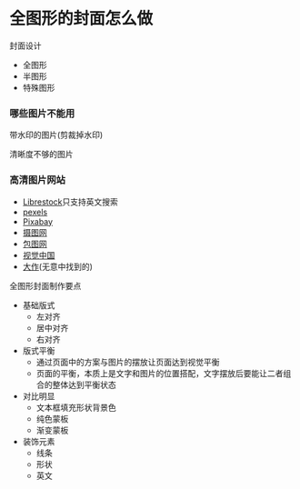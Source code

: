 # 全图形的封面怎么做

封面设计

- 全图形
- 半图形
- 特殊图形



### 哪些图片不能用

带水印的图片(剪裁掉水印)

清晰度不够的图片

### 高清图片网站

- [Librestock](https://librestock.com/)只支持英文搜索
- [pexels](https://www.pexels.com/zh-cn/)
- [Pixabay](https://pixabay.com/)
- [摄图网](https://699pic.com/)
- [包图网](https://ibaotu.com/)
- [视觉中国](https://www.vcg.com/)
- [大作](https://www.bigbigwork.com/)(无意中找到的)



全图形封面制作要点

- 基础版式
  - 左对齐
  - 居中对齐
  - 右对齐
- 版式平衡
  - 通过页面中的方案与图片的摆放让页面达到视觉平衡
  - 页面的平衡，本质上是文字和图片的位置搭配，文字摆放后要能让二者组合的整体达到平衡状态
- 对比明显
  - 文本框填充形状背景色
  - 纯色蒙板
  - 渐变蒙板
- 装饰元素
  - 线条
  - 形状
  - 英文



